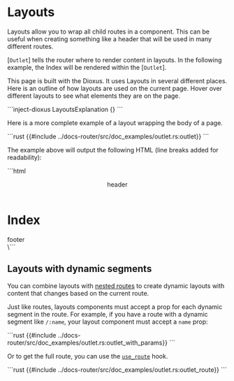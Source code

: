 # Layouts

Layouts allow you to wrap all child routes in a component. This can be useful when creating something like a header that will be used in many different routes.

[`Outlet`] tells the router where to render content in layouts. In the following example,
the Index will be rendered within the [`Outlet`].

This page is built with the Dioxus. It uses Layouts in several different places. Here is an outline of how layouts are used on the current page. Hover over different layouts to see what elements they are on the page.

\```inject-dioxus
LayoutsExplanation {}
\```

Here is a more complete example of a layout wrapping the body of a page.

\```rust
{{#include ../docs-router/src/doc_examples/outlet.rs:outlet}}
\```

The example above will output the following HTML (line breaks added for
readability):

\```html
<header>header</header>
<h1>Index</h1>
<footer>footer</footer>
\```

## Layouts with dynamic segments

You can combine layouts with [nested routes](./routes/nested.md) to create dynamic layouts with content that changes based on the current route.

Just like routes, layouts components must accept a prop for each dynamic segment in the route. For example, if you have a route with a dynamic segment like `/:name`, your layout component must accept a `name` prop:

\```rust
{{#include ../docs-router/src/doc_examples/outlet.rs:outlet_with_params}}
\```

Or to get the full route, you can use the [`use_route`](https://docs.rs/dioxus-router/latest/dioxus_router/hooks/fn.use_route.html) hook.

\```rust
{{#include ../docs-router/src/doc_examples/outlet.rs:outlet_route}}
\```
